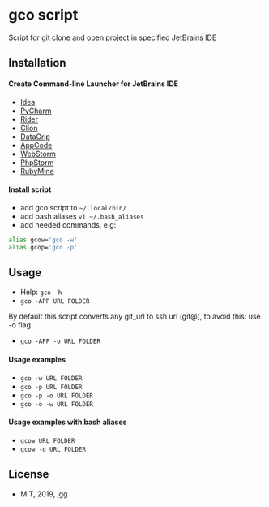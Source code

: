 # gco script

Script for git clone and open project in specified JetBrains IDE

## Installation

#### Create Command-line Launcher for JetBrains IDE

* [Idea](https://www.jetbrains.com/help/idea/opening-files-from-command-line.html)  
* [PyCharm](https://www.jetbrains.com/help/pycharm/opening-files-from-command-line.html)
* [Rider](https://www.jetbrains.com/help/rider/Working_with_the_IDE_Features_from_Command_Line.html)
* [Clion](https://www.jetbrains.com/help/clion/opening-files-from-command-line.html)
* [DataGrip](https://www.jetbrains.com/help/datagrip/opening-files-from-command-line.html)
* [AppCode](https://www.jetbrains.com/help/objc/working-with-the-ide-features-from-command-line.html)
* [WebStorm](https://www.jetbrains.com/help/webstorm/opening-files-from-command-line.html)
* [PhpStorm](https://www.jetbrains.com/help/phpstorm/opening-files-from-command-line.html)
* [RubyMine](https://www.jetbrains.com/help/ruby/working-with-the-ide-features-from-command-line.html)

#### Install script

* add gco script to `~/.local/bin/`
* add bash aliases `vi ~/.bash_aliases`
* add needed commands, e.g:
```bash
alias gcow='gco -w'
alias gcop='gco -p'
```

## Usage

* Help: `gco -h`
* `gco -APP URL FOLDER`

By default this script converts any git_url to ssh url (git@), to avoid this: use -o flag

* `gco -APP -o URL FOLDER`

#### Usage examples

* `gco -w URL FOLDER`
* `gco -p URL FOLDER`
* `gco -p -o URL FOLDER`
* `gco -o -w URL FOLDER`

#### Usage examples with bash aliases

* `gcow URL FOLDER`
* `gcow -o URL FOLDER`

## License

* MIT, 2019, [lgg](https://github.com/lgg)
